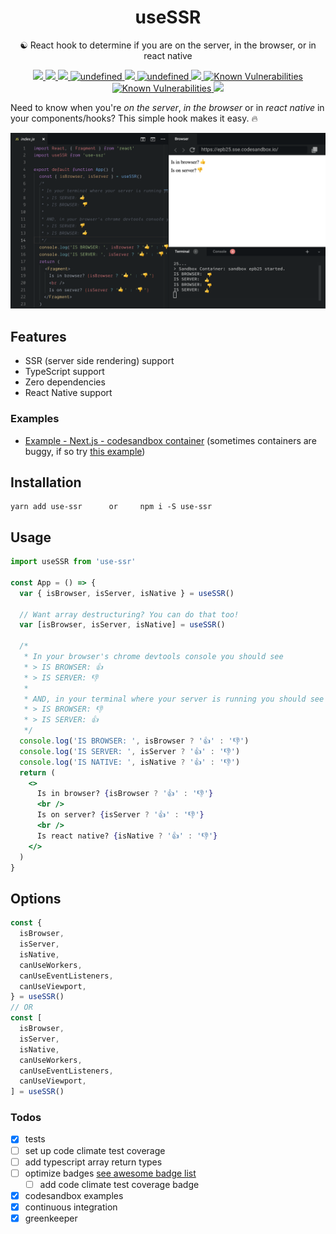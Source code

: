 <h1 align="center">useSSR</h1>
<p align="center">☯️ React hook to determine if you are on the server, in the browser, or in react native</p>
<p align="center">
    <a href="https://github.com/alex-cory/use-ssr/pulls">
      <img src="https://camo.githubusercontent.com/d4e0f63e9613ee474a7dfdc23c240b9795712c96/68747470733a2f2f696d672e736869656c64732e696f2f62616467652f5052732d77656c636f6d652d627269676874677265656e2e737667" />
    </a>
    <a href="https://www.npmjs.com/package/use-ssr">
      <img src="https://img.shields.io/npm/dt/use-ssr.svg" />
    </a>
    <a href="https://lgtm.com/projects/g/alex-cory/use-ssr/context:javascript">
      <img src="https://img.shields.io/lgtm/grade/javascript/g/alex-cory/use-ssr.svg?logo=lgtm&logoWidth=18"/>
    </a>
    <a href="https://bundlephobia.com/result?p=use-ssr">
      <img alt="undefined" src="https://img.shields.io/bundlephobia/minzip/use-ssr.svg">
    </a>
    <a href="https://greenkeeper.io/">
      <img src="https://badges.greenkeeper.io/alex-cory/use-ssr.svg">
    </a>
    <a href="https://github.com/alex-cory/use-ssr/blob/master/license.md">
      <img alt="undefined" src="https://img.shields.io/github/license/alex-cory/use-ssr.svg">
    </a>
    <a href="https://codeclimate.com/github/alex-cory/use-ssr/maintainability">
      <img src="https://api.codeclimate.com/v1/badges/e661bf6aa5e4d64502c6/maintainability" />
    </a>
    <a href="https://snyk.io/test/github/alex-cory/use-ssr?targetFile=package.json">
      <img src="https://snyk.io/test/github/alex-cory/use-ssr/badge.svg?targetFile=package.json" alt="Known Vulnerabilities" data-canonical-src="https://snyk.io/test/github/alex-cory/use-ssr?targetFile=package.json" style="max-width:100%;">
    </a>
    <a href="https://www.npmjs.com/package/use-ssr">
      <img src="https://img.shields.io/npm/v/use-ssr.svg" alt="Known Vulnerabilities" data-canonical-src="https://snyk.io/test/github/alex-cory/use-ssr?targetFile=package.json" style="max-width:100%;">
    </a>
    <a href="https://circleci.com/gh/alex-cory/use-ssr">
      <img src="https://img.shields.io/circleci/project/github/alex-cory/use-ssr/master.svg" />
    </a>
</p>

Need to know when you're *on the server*, *in the browser* or in *react native* in your components/hooks? This simple hook makes it easy. 🔥

[![](./useSSR.png)](https://codesandbox.io/s/usessr-in-nextjs-actual-epb25)

Features
--------
- SSR (server side rendering) support
- TypeScript support
- Zero dependencies
- React Native support

### Examples
- [Example - Next.js - codesandbox container](https://codesandbox.io/s/usessr-in-nextjs-actual-epb25) (sometimes containers are buggy, if so try [this example](https://codesandbox.io/s/usessr-in-nextjs-4gy7v))

Installation
------------

```shell
yarn add use-ssr      or     npm i -S use-ssr
```

Usage
-----

```jsx
import useSSR from 'use-ssr'

const App = () => {
  var { isBrowser, isServer, isNative } = useSSR()
  
  // Want array destructuring? You can do that too!
  var [isBrowser, isServer, isNative] = useSSR()
  
  /*
   * In your browser's chrome devtools console you should see
   * > IS BROWSER: 👍
   * > IS SERVER: 👎
   *
   * AND, in your terminal where your server is running you should see
   * > IS BROWSER: 👎
   * > IS SERVER: 👍
   */
  console.log('IS BROWSER: ', isBrowser ? '👍' : '👎')
  console.log('IS SERVER: ', isServer ? '👍' : '👎')
  console.log('IS NATIVE: ', isNative ? '👍' : '👎')
  return (
    <>
      Is in browser? {isBrowser ? '👍' : '👎'}
      <br />
      Is on server? {isServer ? '👍' : '👎'}
      <br />
      Is react native? {isNative ? '👍' : '👎'}
    </>
  )
}
```

Options
-------

```js
const {
  isBrowser,
  isServer,
  isNative,
  canUseWorkers,
  canUseEventListeners,
  canUseViewport,
} = useSSR()
// OR
const [
  isBrowser,
  isServer,
  isNative,
  canUseWorkers,
  canUseEventListeners,
  canUseViewport,
] = useSSR()
```

### Todos
- [X] tests
- [ ] set up code climate test coverage
- [ ] add typescript array return types
- [ ] optimize badges [see awesome badge list](https://github.com/boennemann/badges)
  - [ ] add code climate test coverage badge
- [X] codesandbox examples
- [X] continuous integration
- [X] greenkeeper
